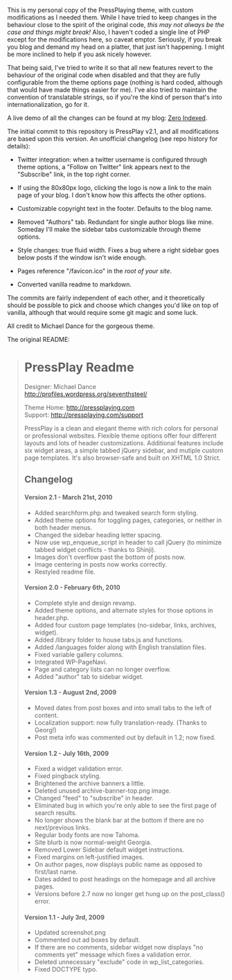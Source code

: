 ﻿This is my personal copy of the PressPlaying theme, with custom modifications
as I needed them. While I have tried to keep changes in the behaviour close to
the spirit of the original code, *this may not always be the case and things
might break!* Also, I haven't coded a single line of PHP except for the
modifications here, so caveat emptor. Seriously, if you break you blog and
demand my head on a platter, that just isn't happening. I might be more
inclined to help if you ask nicely however.

That being said, I've tried to write it so that all new features revert to the
behaviour of the original code when disabled and that they are fully
configurable from the theme options page (nothing is hard coded, although
that would have made things easier for me). I've also tried to maintain the
convention of translatable strings, so if you're the kind of person that's
into internationalization, go for it.

A live demo of all the changes can be found at my blog: [Zero Indexed](http://zeroindexed.com).

The initial commit to this repository is PressPlay v2.1, and all modifications
are based upon this version. An unofficial changelog (see repo history for
details):

* Twitter integration: when a twitter username is configured through
  theme options, a "Follow on Twitter" link appears next to the "Subscribe"
  link, in the top right corner.

* If using the 80x80px logo, clicking the logo is now a link to the main
  page of your blog. I don't know how this affects the other options.

* Customizable copyright text in the footer. Defaults to the blog name.

* Removed "Authors" tab. Redundant for single author blogs like mine. Someday
  I'll make the sidebar tabs customizable through theme options.

* Style changes: true fluid width. Fixes a bug where a right sidebar
  goes below posts if the window isn't wide enough.

* Pages reference "/favicon.ico" in the *root of your site*.

* Converted vanilla readme to markdown.

The commits are fairly independent of each other, and it theoretically should
be possible to pick and choose which changes you'd like on top of vanilla,
although that would require some git magic and some luck.

All credit to Michael Dance for the gorgeous theme.

The original README:
> PressPlay Readme
> ================
>
> Designer: Michael Dance  
> http://profiles.wordpress.org/seventhsteel/
>
> Theme Home: http://pressplaying.com  
> Support: http://pressplaying.com/support
>
> PressPlay is a clean and elegant theme with rich colors for personal or
> professional websites. Flexible theme options offer four different layouts and
> lots of header customizations. Additional features include six widget areas, a
> simple tabbed jQuery sidebar, and mutiple custom page templates. It's also
> browser-safe and built on XHTML 1.0 Strict.
>
> Changelog
> ---------
>
> #### Version 2.1 - March 21st, 2010 ####
>
> * Added searchform.php and tweaked search form styling.
> * Added theme options for toggling pages, categories, or neither in both header menus.
> * Changed the sidebar heading letter spacing.
> * Now use wp_enqueue_script in header to call jQuery (to minimize tabbed
>   widget conflicts - thanks to Shinji).
> * Images don't overflow past the bottom of posts now.
> * Image centering in posts now works correctly.
> * Restyled readme file.
>
> #### Version 2.0 - February 6th, 2010 ####
>
> * Complete style and design revamp.
> * Added theme options, and alternate styles for those options in header.php.
> * Added four custom page templates (no-sidebar, links, archives, widget).
> * Added /library folder to house tabs.js and functions.
> * Added /languages folder along with English translation files.
> * Fixed variable gallery columns.
> * Integrated WP-PageNavi.
> * Page and category lists can no longer overflow.
> * Added "author" tab to sidebar widget.
>
> #### Version 1.3 - August 2nd, 2009 ####
>
> * Moved dates from post boxes and into small tabs to the left of content.
> * Localization support: now fully translation-ready.  (Thanks to Georg!)
> * Post meta info was commented out by default in 1.2; now fixed.
>
> #### Version 1.2 - July 16th, 2009 ####
>
> * Fixed a widget validation error.
> * Fixed pingback styling.
> * Brightened the archive banners a little.
> * Deleted unused archive-banner-top.png image.
> * Changed "feed" to "subscribe" in header.
> * Eliminated bug in which you're only able to see the first page of search results.
> * No longer shows the blank bar at the bottom if there are no next/previous links.
> * Regular body fonts are now Tahoma.
> * Site blurb is now normal-weight Georgia.
> * Removed Lower Sidebar default widget instructions.
> * Fixed margins on left-justified images.
> * On author pages, now displays public name as opposed to first/last name.
> * Dates added to post headings on the homepage and all archive pages.
> * Versions before 2.7 now no longer get hung up on the post_class() error.
>
> #### Version 1.1 - July 3rd, 2009 ####
>
> * Updated screenshot.png
> * Commented out ad boxes by default.
> * If there are no comments, sidebar widget now displays "no comments yet"
>   message which fixes a validation error.
> * Deleted unnecessary "exclude" code in wp_list_categories.
> * Fixed DOCTYPE typo.
